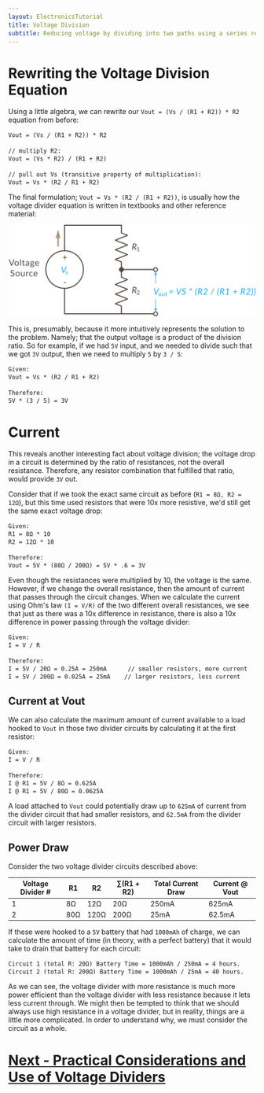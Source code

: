 ```yaml
---
layout: ElectronicsTutorial
title: Voltage Division
subtitle: Reducing voltage by dividing into two paths using a series resistor circuit.
---
```


# Rewriting the Voltage Division Equation

Using a little algebra, we can rewrite our `Vout = (Vs / (R1 + R2)) * R2` equation from before:

```
Vout = (Vs / (R1 + R2)) * R2

// multiply R2:
Vout = (Vs * R2) / (R1 + R2) 

// pull out Vs (transitive property of multiplication):
Vout = Vs * (R2 / R1 + R2)
```

The final formulation; `Vout = Vs * (R2 / (R1 + R2))`, is usually how the voltage divider equation is written in textbooks and other reference material:

![](Voltage_Divider_Equation.svg)

This is, presumably, because it more intuitively represents the solution to the problem. Namely; that the output voltage is a product of the division ratio. So for example, if we had `5V` input, and we needed to divide such that we got `3V` output, then we need to multiply `5` by `3 / 5`:

```
Given:
Vout = Vs * (R2 / R1 + R2)

Therefore:
5V * (3 / 5) = 3V
```

# Current

This reveals another interesting fact about voltage division; the voltage drop in a circuit is determined by the ratio of resistances, not the overall resistance. Therefore, any resistor combination that fulfilled that ratio, would provide `3V` out. 

Consider that if we took the exact same circuit as before (`R1 = 8Ω, R2 = 12Ω`), but this time used resistors that were 10x more resistive, we'd still get the same exact voltage drop:

```
Given: 
R1 = 8Ω * 10
R2 = 12Ω * 10

Therefore:
Vout = 5V * (80Ω / 200Ω) = 5V * .6 = 3V
```

Even though the resistances were multiplied by 10, the voltage is the same. However, if we change the overall resistance, then the amount of current that passes through the circuit changes. When we calculate the current using Ohm's law `(I = V/R)` of the two different overall resistances, we see that just as there was a 10x difference in resistance, there is also a 10x difference in power passing through the voltage divider:

```
Given:
I = V / R

Therefore:
I = 5V / 20Ω = 0.25A = 250mA      // smaller resistors, more current
I = 5V / 200Ω = 0.025A = 25mA    // larger resistors, less current
```

## Current at Vout

We can also calculate the maximum amount of current available to a load hooked to `Vout` in those two divider circuits by calculating it at the first resistor:

```
Given:
I = V / R

Therefore:
I @ R1 = 5V / 8Ω = 0.625A
I @ R1 = 5V / 80Ω = 0.0625A
``` 

A load attached to `Vout` could potentially draw up to `625mA` of current from the divider circuit that had smaller resistors, and `62.5mA` from the divider circuit with larger resistors.

## Power Draw

Consider the two voltage divider circuits described above:

| Voltage Divider # | R1   | R2   | ∑(R1 + R2) | Total Current Draw | Current @ Vout |
|-------------------|------|------|------------|--------------------|----------------|
| 1                 | 8Ω   | 12Ω  | 20Ω        | 250mA              | 625mA          |
| 2                 | 80Ω  | 120Ω | 200Ω       | 25mA               | 62.5mA         |

If these were hooked to a `5V` battery that had `1000mAh` of charge, we can calculate the amount of time (in theory, with a perfect battery) that it would take to drain that battery for each circuit:

```
Circuit 1 (total R: 20Ω) Battery Time = 1000mAh / 250mA = 4 hours.
Circuit 2 (total R: 200Ω) Battery Time = 1000mAh / 25mA = 40 hours.
```

As we can see, the voltage divider with more resistance is much more power efficient than the voltage divider with less resistance because it lets less current through. We might then be tempted to think that we should always use high resistance in a voltage divider, but in reality, things are a little more complicated. In order to understand why, we must consider the circuit as a whole.

# [Next - Practical Considerations and Use of Voltage Dividers](../Voltage_Divider_Practicals)